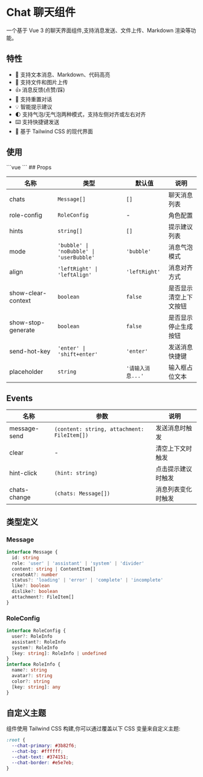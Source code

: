 # Chat 聊天组件

一个基于 Vue 3 的聊天界面组件,支持消息发送、文件上传、Markdown 渲染等功能。

## 特性

- 💬 支持文本消息、Markdown、代码高亮
- 📎 支持文件和图片上传
- 👍 消息反馈(点赞/踩)
- 🔄 支持重置对话
- 💡 智能提示建议
- 🌓 支持气泡/无气泡两种模式，支持左侧对齐或左右对齐
- ⌨️ 支持快捷键发送
- 🎨 基于 Tailwind CSS 的现代界面

## 使用

<demo src="@/components/Chat/demos/ChatDemo.vue" />
```vue
<script setup>
import { ref } from 'vue'
import Chat from '@your-scope/chat'
const messages = ref([])
const roleConfig = {
  assistant: {
    name: 'AI助手',
    avatar: '/ai-avatar.png'
  },
  user: {
    name: '我',
    avatar: '/user-avatar.png'
  }
}
function handleMessageSend(content, attachment) {
// 处理发送消息
}
</script>

<template>
  <Chat
    v-model:chats="messages"
    :role-config="roleConfig"
    @message-send="handleMessageSend"
  />
</template>
```
## Props

| 名称 | 类型 | 默认值 | 说明 |
|------|------|--------|------|
| chats | `Message[]` | `[]` | 聊天消息列表 |
| role-config | `RoleConfig` | - | 角色配置 |****
| hints | `string[]` | `[]` | 提示建议列表 |
| mode | `'bubble' \| 'noBubble' \| 'userBubble'` | `'bubble'` | 消息气泡模式 |
| align | `'leftRight' \| 'leftAlign'` | `'leftRight'` | 消息对齐方式 |****
| show-clear-context | `boolean` | `false` | 是否显示清空上下文按钮 |
| show-stop-generate | `boolean` | `false` | 是否显示停止生成按钮 |****
| send-hot-key | `'enter' \| 'shift+enter'` | `'enter'` | 发送消息快捷键 |
| placeholder | `string` | `'请输入消息...'` | 输入框占位文本 |

## Events

| 名称 | 参数 | 说明 |
|------|------|------|
| message-send | `(content: string, attachment: FileItem[])` | 发送消息时触发 |
| clear | - | 清空上下文时触发 |
| hint-click | `(hint: string)` | 点击提示建议时触发 |
| chats-change | `(chats: Message[])` | 消息列表变化时触发 |

## 类型定义

### Message

```typescript
interface Message {
  id: string
  role: 'user' | 'assistant' | 'system' | 'divider'
  content: string | ContentItem[]
  createAt?: number
  status?: 'loading' | 'error' | 'complete' | 'incomplete'
  like?: boolean
  dislike?: boolean
  attachment?: FileItem[]
}
```

### RoleConfig
```typescript
interface RoleConfig {
  user?: RoleInfo
  assistant?: RoleInfo
  system?: RoleInfo
  [key: string]: RoleInfo | undefined
}
interface RoleInfo {
  name?: string
  avatar?: string
  color?: string
  [key: string]: any
}
```
## 自定义主题

组件使用 Tailwind CSS 构建,你可以通过覆盖以下 CSS 变量来自定义主题:
```css
:root {
  --chat-primary: #3b82f6;
  --chat-bg: #ffffff;
  --chat-text: #374151;
  --chat-border: #e5e7eb;
}
```
